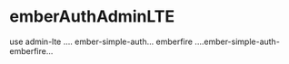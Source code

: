 # emberAuthAdminLTE
use admin-lte ....  ember-simple-auth...  emberfire ....ember-simple-auth-emberfire...
